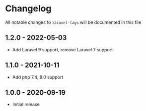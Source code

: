 # Changelog

All notable changes to `laravel-tags` will be documented in this file

## 1.2.0 - 2022-05-03
- Add Laravel 9 support, remove Laravel 7 support
## 1.1.0 - 2021-10-11
- Add php 7.4, 8.0 support
## 1.0.0 - 2020-09-19
- Initial release

